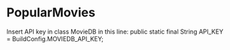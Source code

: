 # PopularMovies
Insert API key in class MovieDB in this line:
public static final String API_KEY = BuildConfig.MOVIEDB_API_KEY;
